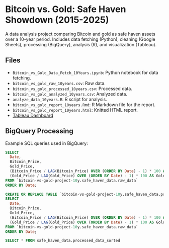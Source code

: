 # Bitcoin vs. Gold: Safe Haven Showdown (2015-2025)
A data analysis project comparing Bitcoin and gold as safe haven assets over a 10-year period. Includes data fetching (Python), cleaning (Google Sheets), processing (BigQuery), analysis (R), and visualization (Tableau).

## Files
- `Bitcoin_vs_Gold_Data_Fetch_10Years.ipynb`: Python notebook for data fetching.
- `bitcoin_vs_gold_raw_10years.csv`: Raw data.
- `bitcoin_vs_gold_processed_10years.csv`: Processed data.
- `bitcoin_vs_gold_analyzed_10years.csv`: Analyzed data.
- `analyze_data_10years.R`: R script for analysis.
- `bitcoin_vs_gold_report_10years.Rmd`: R Markdown file for the report.
- `bitcoin_vs_gold_report_10years.html`: Knitted HTML report.
- [Tableau Dashboard](https://public.tableau.com/app/profile/alexander.gallagher/viz/Bitcoinvs_GoldSafeHavenAnalysis2015-2025/BitcoinvsGoldDashboard)

## BigQuery Processing
Example SQL queries used in BigQuery:
```sql
SELECT
  Date,
  Bitcoin_Price,
  Gold_Price,
  (Bitcoin_Price / LAG(Bitcoin_Price) OVER (ORDER BY Date) - 1) * 100 AS Bitcoin_Weekly_Return,
  (Gold_Price / LAG(Gold_Price) OVER (ORDER BY Date) - 1) * 100 AS Gold_Weekly_Return
FROM `bitcoin-vs-gold-project-10y.safe_haven_data.raw_data`
ORDER BY Date;

CREATE OR REPLACE TABLE `bitcoin-vs-gold-project-10y.safe_haven_data.processed_data_sorted` AS
SELECT
  Date,
  Bitcoin_Price,
  Gold_Price,
  (Bitcoin_Price / LAG(Bitcoin_Price) OVER (ORDER BY Date) - 1) * 100 AS Bitcoin_Weekly_Return,
  (Gold_Price / LAG(Gold_Price) OVER (ORDER BY Date) - 1) * 100 AS Gold_Weekly_Return
FROM `bitcoin-vs-gold-project-10y.safe_haven_data.raw_data`
ORDER BY Date;

SELECT * FROM safe_haven_data.processed_data_sorted
